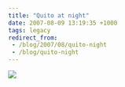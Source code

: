 ```yaml
---
title: "Quito at night"
date: 2007-08-09 13:19:35 +1000
tags: legacy
redirect_from:
 - /blog/2007/08/quito-night
 - /blog/quito-night
---
```


<a href="http://picasaweb.google.co.uk/calebbrown01/SouthAmerica2007/photo#5096534419089591058"><img src="http://lh3.google.co.uk/calebbrown01/RrqHDTNjCxI/AAAAAAAAAvE/IlYYSxpLJws/s288/IMG_3288.JPG" /></a>
